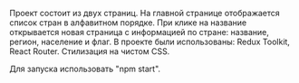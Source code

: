 Проект состоит из двух страниц.
На главной странице отображается список стран в алфавитном порядке. При клике на название открывается новая страница с информацией по стране: название, регион, население и флаг.
В проекте были использованы: Redux Toolkit, React Router. Cтилизация на чистом CSS.

Для запуска использовать "npm start". 




